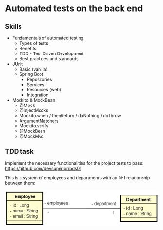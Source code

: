 # Automated tests on the back end

## Skills

- Fundamentals of automated testing 
  - Types of tests 
  - Benefits 
  - TDD - Test Driven Development 
  - Best practices and standards 
- JUnit 
  - Basic (vanilla) 
  - Spring Boot 
    - Repositories 
    - Services 
    - Resources (web) 
    - Integration 
- Mockito & MockBean 
  - @Mock 
  - @InjectMocks 
  - Mockito.when / thenReturn / doNothing / doThrow 
  - ArgumentMatchers 
  - Mockito.verify 
  - @MockBean 
  - @MockMvc

## TDD task

Implement the necessary functionalities for the project tests to pass: https://github.com/devsuperior/bds01 

This is a system of employees and departments with an N-1 relationship between them:

![Figma](https://github.com/SofiaMFonseca/assets/blob/main/bds01/conceptual-model-bds01.png)
